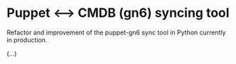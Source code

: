 # Puppet <--> CMDB (gn6) syncing tool

Refactor and improvement of the puppet-gn6 sync tool in Python currently in production.

(...)